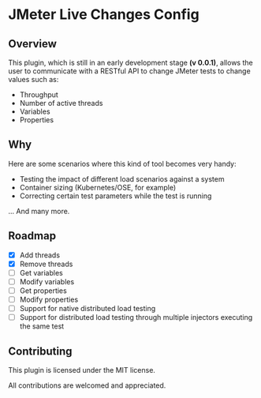 # JMeter Live Changes Config

## Overview
This plugin, which is still in an early development stage __(v 0.0.1)__, allows the user to communicate with a RESTful API to change JMeter tests to change values such as:

* Throughput
* Number of active threads
* Variables
* Properties

## Why
Here are some scenarios where this kind of tool becomes very handy:

* Testing the impact of different load scenarios against a system
* Container sizing (Kubernetes/OSE, for example)
* Correcting certain test parameters while the test is running

... And many more.

## Roadmap
- [x] Add threads
- [x] Remove threads
- [ ] Get variables
- [ ] Modify variables
- [ ] Get properties
- [ ] Modify properties
- [ ] Support for native distributed load testing
- [ ] Support for distributed load testing through multiple injectors executing the same test

## Contributing
This plugin is licensed under the MIT license. 

All contributions are welcomed and appreciated.